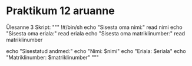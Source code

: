 # Praktikum 12 aruanne



Ülesanne 3 Skript:
""" !#/bin/sh
echo "Sisesta oma nimi:"
read nimi
echo "Sisesta oma eriala:"
read eriala
echo "Sisesta oma matriklinumber:"
read matriklinumber

echo "Sisestatud andmed:"
echo "Nimi: $nimi"
echo "Eriala: $eriala"
echo "Matriklinumber: $matriklinumber" """
